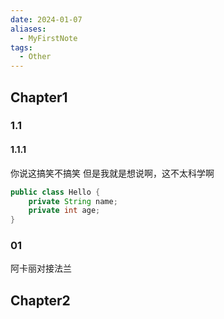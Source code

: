 ```yaml
---
date: 2024-01-07
aliases:
  - MyFirstNote
tags:
  - Other
---
```


## Chapter1
### 1.1
#### 1.1.1 
 你说这搞笑不搞笑
 但是我就是想说啊，这不太科学啊
 ```java
 public class Hello {
	 private String name;
	 private int age;
 }
```



### 01


阿卡丽对接法兰

## Chapter2

